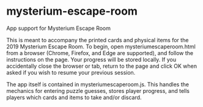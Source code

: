 # mysterium-escape-room
App support for Mysterium Escape Room

This is meant to accompany the printed cards and physical items for the 2019 Mysterium Escape Room. To begin, open mysteriumescaperoom.html from a browser (Chrome, Firefox, and Edge are supported), and follow the instructions on the page.
Your progress will be stored locally. If you accidentally close the browser or tab, return to the page and click OK when asked if you wish to resume your previous session.

The app itself is contained in mysteriumescaperoom.js. This handles the mechanics for entering puzzle guesses, stores player progress, and tells players which cards and items to take and/or discard.